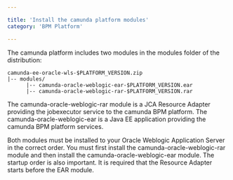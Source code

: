 ```yaml
---

title: 'Install the camunda platform modules'
category: 'BPM Platform'

---
```



The camunda platform includes two modules in the modules folder of the distribution:

```
camunda-ee-oracle-wls-$PLATFORM_VERSION.zip
|-- modules/
      |-- camunda-oracle-weblogic-ear-$PLATFORM_VERSION.ear
      |-- camunda-oracle-weblogic-rar-$PLATFORM_VERSION.rar

```

The camunda-oracle-weblogic-rar module is a JCA Resource Adapter providing the jobexecutor service to the camunda BPM platform.
The camunda-oracle-weblogic-ear is a Java EE application providing the camunda BPM platform services.

Both modules must be installed to your Oracle Weblogic Application Server in the correct order. You must first install the camunda-oracle-weblogic-rar module and then install the camunda-oracle-weblogic-ear module. The startup order is also important. It is required that the Resource Adapter starts before the EAR module.